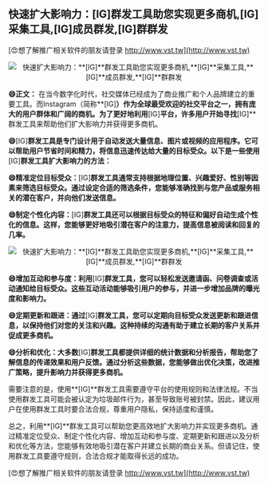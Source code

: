 ## **快速扩大影响力：**[IG]**群发工具助您实现更多商机,**[IG]**采集工具,**[IG]**成员群发,**[IG]**群群发**

[😍想了解推广相关软件的朋友请登录 http://www.vst.tw](http://www.vst.tw)

 <center><img src="https://vst.tw/MP4/tuiguang/png/6.png" alt="快速扩大影响力：**[IG]**群发工具助您实现更多商机,**[IG]**采集工具,**[IG]**成员群发,**[IG]**群群发"></center>

**😄正文：**
在当今数字化时代，社交媒体已经成为了商业推广和个人品牌建立的重要工具。而Instagram（简称**[IG]**）作为全球最受欢迎的社交平台之一，拥有庞大的用户群体和广阔的商机。为了更好地利用**[IG]**平台，许多用户开始寻找**[IG]**群发工具来帮助他们扩大影响力并获得更多商机。

**😄**[IG]**群发工具是专门设计用于自动发送大量信息、图片或视频的应用程序。它可以帮助用户节省时间和精力，将信息迅速传达给大量的目标受众。以下是一些使用**[IG]**群发工具扩大影响力的方法：**

**😄精准定位目标受众：**[IG]**群发工具通常支持根据地理位置、兴趣爱好、性别等因素来筛选目标受众。通过设定合适的筛选条件，您能够准确找到与您产品或服务相关的潜在客户，并向他们发送信息。**

**😄制定个性化内容：**[IG]**群发工具还可以根据目标受众的特征和偏好自动生成个性化的信息。这样，您能够更好地吸引潜在客户的注意力，提高信息被阅读和回复的几率。**

 <center><img src="https://vst.tw/MP4/tuiguang/png/1.png" alt="快速扩大影响力：**[IG]**群发工具助您实现更多商机,**[IG]**采集工具,**[IG]**成员群发,**[IG]**群群发"></center>

**😄增加互动和参与度：利用**[IG]**群发工具，您可以轻松发送邀请函、问卷调查或活动通知给目标受众。这些互动活动能够吸引用户的参与，并进一步增加品牌的曝光度和影响力。**

**😄定期更新和跟进：通过**[IG]**群发工具，您可以定期向目标受众发送更新和跟进信息，以保持他们对您的关注和兴趣。这种持续的沟通有助于建立长期的客户关系并促成更多商机。**

**😄分析和优化：大多数**[IG]**群发工具都提供详细的统计数据和分析报告，帮助您了解信息的传递效果和用户反馈。通过分析这些数据，您能够做出优化决策，改进推广策略，提升影响力并获得更多商机。**

需要注意的是，使用**[IG]**群发工具需要遵守平台的使用规则和法律法规。不当使用群发工具可能会被认定为垃圾邮件行为，甚至导致账号被封禁。因此，建议用户在使用群发工具时要合法合规，尊重用户隐私，保持适度和谨慎。

总之，利用**[IG]**群发工具可以帮助您更高效地扩大影响力并实现更多商机。通过精准定位受众、制定个性化内容、增加互动和参与度、定期更新和跟进以及分析和优化等方法，您能够有效地吸引潜在客户并建立长期的商业关系。但请记住，使用群发工具要遵守规则，合法合规才能取得长远的成功。

[😍想了解推广相关软件的朋友请登录 http://www.vst.tw](http://www.vst.tw)



